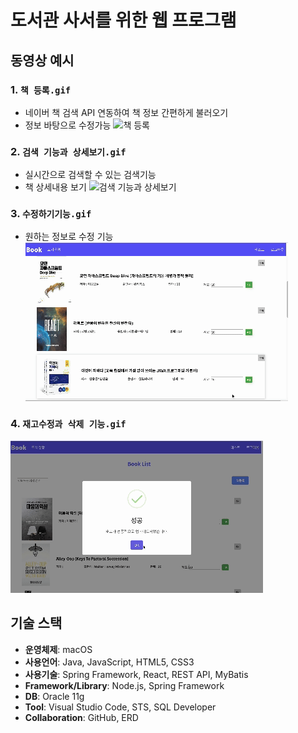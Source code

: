 # 도서관 사서를 위한 웹 프로그램 

## 동영상 예시
### 1. `책 등록.gif`
- 네이버 책 검색 API 연동하여 책 정보 간편하게 불러오기
- 정보 바탕으로 수정가능
![책 등록](https://github.com/Heesuya/book/raw/main/readme/책%20등록하기.gif)

### 2. `검색 기능과 상세보기.gif`
- 실시간으로 검색할 수 있는 검색기능
- 책 상세내용 보기 
![검색 기능과 상세보기](https://github.com/Heesuya/book/raw/main/readme/검색%20기능과%20상세보기.gif)

### 3. `수정하기기능.gif`
- 원하는 정보로 수정 기능 
![수정하기기능](https://github.com/Heesuya/book/raw/main/readme/책정보수정.gif)

### 4. `재고수정과 삭제 기능.gif`
![페이지 네비](https://github.com/Heesuya/book/raw/main/readme/재고수정과%20삭제.gif)

## 기술 스택

- **운영체제**: macOS
- **사용언어**: Java, JavaScript, HTML5, CSS3
- **사용기술**: Spring Framework, React, REST API, MyBatis
- **Framework/Library**: Node.js, Spring Framework
- **DB**: Oracle 11g
- **Tool**: Visual Studio Code, STS, SQL Developer
- **Collaboration**: GitHub, ERD
